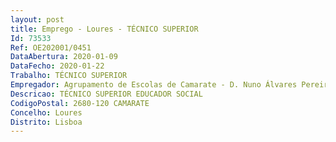 ```yaml
--- 
layout: post
title: Emprego - Loures - TÉCNICO SUPERIOR
Id: 73533
Ref: OE202001/0451
DataAbertura: 2020-01-09
DataFecho: 2020-01-22
Trabalho: TÉCNICO SUPERIOR
Empregador: Agrupamento de Escolas de Camarate - D. Nuno Álvares Pereira, Loures (Escola Básica de Camarate, Loures - Sede)
Descricao: TÉCNICO SUPERIOR EDUCADOR SOCIAL
CodigoPostal: 2680-120 CAMARATE
Concelho: Loures
Distrito: Lisboa
--- 
```

